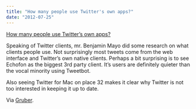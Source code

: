 ```yaml
---
title: "How many people use Twitter's own apps?"
date: "2012-07-25"
---
```


[How many people use Twitter’s own apps?]("http://benjaminmayo.co.uk/how-many-people-use-twitter-s-own-apps")

Speaking of Twitter clients, mr. Benjamin Mayo did some research on what clients people use. Not surprisingly most tweets come from the web interface and Twitter’s own native clients. Perhaps a bit surprising is to see Echofon as the biggest 3rd party client. It’s users are definitely quieter than the vocal minority using Tweetbot.

Also seeing Twitter for Mac on place 32 makes it clear why Twitter is not too interested in keeping it up to date.

Via [Gruber]("http://daringfireball.net/linked/2012/07/24/mayo-twitter").
